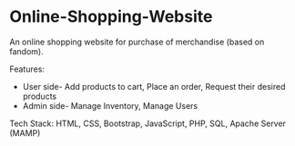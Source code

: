 # Online-Shopping-Website
An online shopping website for purchase of merchandise (based on fandom).

Features:
* User side- Add products to cart, Place an order, Request their desired products
* Admin side- Manage Inventory, Manage Users

Tech Stack: HTML, CSS, Bootstrap, JavaScript, PHP, SQL, Apache Server (MAMP)
